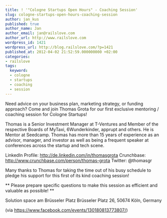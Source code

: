 ```yaml
---
title: ! '"Cologne Startups Open Hours" - Coaching Session'
slug: cologne-startups-open-hours-coaching-session
author: jan_kus
published: true
author_name: Jan
author_email: jan@railslove.com
author_url: http://www.railslove.com
wordpress_id: 1421
wordpress_url: http://blog.railslove.com/?p=1421
published_at: 2012-04-02 21:52:59.000000000 +02:00
categories:
- railslove
tags:
  keyword:
  - cologne
  - startups
  - coaching
  - session
---
```

Need advice on your business plan, marketing strategy, or funding approach? Come and join Thomas Grota for our first exclusive mentoring / coaching session for Cologne Startups! 

Thomas is a Senior Investment Manager at T-Ventures and Member of the respective Boards of MyTaxi, 6Wunderkinder, apprupt and others. He is Mentor at Seedcamp. Thomas has more than 15 years of experience as an advisor, manager, and investor as well as being a frequent speaker at conferences across the startup and tech scene. 

LinkedIn Profile: http://de.linkedin.com/in/thomasgrota
Crunchbase: http://www.crunchbase.com/person/thomas-grota
Twitter: @thomasgr

Many thanks to Thomas for taking the time out of his busy schedule to pledge his support for this first of its kind coaching session!

** Please prepare specific questions to make this session as efficient and valuable as possible! **

Solution space am Brüsseler Platz
Brüsseler Platz 26, 50674 Köln, Germany

(via <a href="https://www.facebook.com/events/130180813773807/">https://www.facebook.com/events/130180813773807/</a>)
